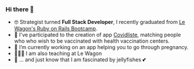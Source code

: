 ### Hi there 👋

- 🤓  Strategist turned **Full Stack Developer**, I recently graduated from [Le Wagon's Ruby on Rails Bootcamp](https://github.com/lewagon).
- 🦠 I've participated to the creation of app [Covidliste](https://github.com/hostolab/covidliste), matching people who who wish to be vaccinated with health vaccination centers.
- 🔭  I’m currently working on an app helping you to go through pregnancy.
- 👩🏻‍🏫  I am also teaching at Le Wagon
- 🐙 ... and just know that I am fascinated by jellyfishes 💕

<!--
**colinemarie/colinemarie** is a ✨ _special_ ✨ repository because its `README.md` (this file) appears on your GitHub profile.

Here are some ideas to get you started:

- 🔭 I’m currently working on ...
- 🌱 I’m currently learning ...
- 👯 I’m looking to collaborate on ...
- 🤔 I’m looking for help with ...
- 💬 Ask me about ...
- 📫 How to reach me: ...
- 😄 Pronouns: ...
- ⚡ Fun fact: ...
-->
